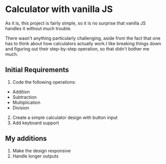 # Calculator with vanilla JS

As it is, this project is fairly simple, so it is no surprise that vanilla JS handles it without much trouble.

There wasn't anything particularly challenging, aside from the fact that one has to think about how calculators actually work.I like breaking things down and figuring out their step-by-step operation, so that didn't bother me much.

## Initial Requirements

1. Code the following operations:

- Addition
- Subtraction
- Multiplication
- Division

2. Create a simple calculator design with button input
3. Add keyboard support

## My additions

1. Make the design responsive
2. Handle longer outputs
